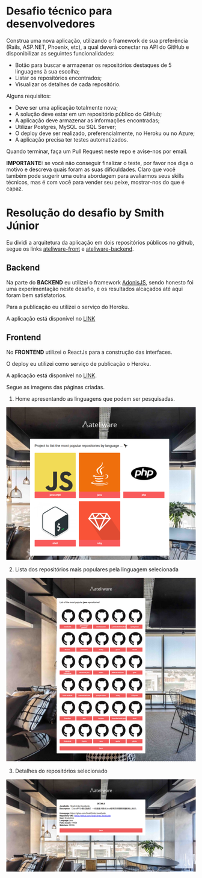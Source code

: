 # Desafio técnico para desenvolvedores

Construa uma nova aplicação, utilizando o framework de sua preferência (Rails, ASP.NET, Phoenix, etc), a qual deverá conectar na API do GitHub e disponibilizar as seguintes funcionalidades:

- Botão para buscar e armazenar os repositórios destaques de 5 linguagens à sua escolha;
- Listar os repositórios encontrados;
- Visualizar os detalhes de cada repositório.

Alguns requisitos:

- Deve ser uma aplicação totalmente nova;
- A solução deve estar em um repositório público do GitHub;
- A aplicação deve armazenar as informações encontradas;
- Utilizar Postgres, MySQL ou SQL Server;
- O deploy deve ser realizado, preferencialmente, no Heroku ou no Azure;
- A aplicação precisa ter testes automatizados.

Quando terminar, faça um Pull Request neste repo e avise-nos por email.

**IMPORTANTE:** se você não conseguir finalizar o teste, por favor nos diga o motivo e descreva quais foram as suas dificuldades. Claro que você também pode sugerir uma outra abordagem para avaliarmos seus skills técnicos, mas é com você para vender seu peixe, mostrar-nos do que é capaz.

# Resolução do desafio by Smith Júnior

Eu dividi a arquitetura da aplicação em dois repositórios públicos no github, segue os links [ateliware-front](https://github.com/smithjunior/ateliware-frontend) e [ateliware-backend](https://github.com/smithjunior/ateliware-backend).


## Backend

Na parte do **BACKEND** eu utilizei o framework [AdonisJS](https://adonisjs.com/), sendo honesto foi uma experimentação neste desafio, e os resultados alcaçados até aqui foram bem satisfatorios.

Para a publicação eu utilizei o serviço do Heroku.

A aplicação está disponível no [LINK](https://ateliware-backend.herokuapp.com/)

## Frontend

No **FRONTEND** utilizei o ReactJs para a construção das interfaces.

O deploy eu utilizei como serviço de publicação o Heroku.

A aplicação está disponível no [LINK](https://ateliware-frontend.herokuapp.com/).

Segue as imagens das páginas criadas.

1. Home apresentando as linguagens que podem ser pesquisadas.

![alt text](img/home.png)

2. Lista dos repositórios mais populares pela linguagem selecionada

![alt text](img/RepoList.png)

3. Detalhes do repositórios selecionado

![alt text](img/RepoDetails.png)
